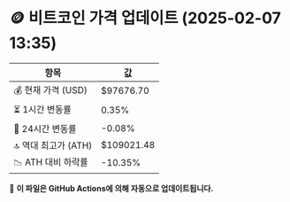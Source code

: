 # 🪙 비트코인 가격 업데이트 (2025-02-07 13:35)

| 항목                | 값 |
|--------------------|----------------|
| 💰 현재 가격 (USD) | $97676.70 |
| ⏳ 1시간 변동률    | 0.35% |
| 📆 24시간 변동률   | -0.08% |
| 🔝 역대 최고가 (ATH) | $109021.48 |
| 📉 ATH 대비 하락률 | -10.35% |

🔄 **이 파일은 GitHub Actions에 의해 자동으로 업데이트됩니다.**
